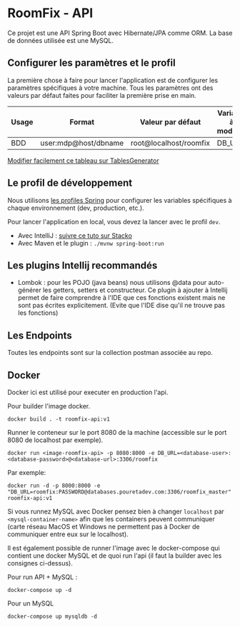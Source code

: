 # RoomFix - API

Ce projet est une API Spring Boot avec Hibernate/JPA comme ORM. 
La base de données utilisée est une MySQL.

## Configurer les paramètres et le profil

La première chose à faire pour lancer l'application est de configurer les paramètres spécifiques à votre machine.
Tous les paramètres ont des valeurs par défaut faites pour faciliter la première prise en main.

| Usage            | Format               | Valeur par défaut      | Variable à modifier    |
|------------------|----------------------|------------------------|------------------------|
| BDD              | user:mdp@host/dbname | root@localhost/roomfix | DB_URL                 |


[Modifier facilement ce tableau sur TablesGenerator](https://www.tablesgenerator.com/markdown_tables)


## Le profil de développement

Nous utilisons [les profiles Spring](https://docs.spring.io/spring-boot/docs/current/reference/html/boot-features-profiles.html)
pour configurer les variables spécifiques à chaque environnement (dev, production, etc.).

Pour lancer l'application en local, vous devez la lancer avec le profil `dev`.

* Avec IntelliJ : [suivre ce tuto sur Stacko](https://stackoverflow.com/a/39775038/7248759)
* Avec Maven et le plugin : `./mvnw spring-boot:run`

## Les plugins Intellij recommandés

- Lombok : pour les POJO (java beans) nous utilisons @data pour auto-générer les getters, setters et constructeur. Ce plugin à ajouter
à Intellij permet de faire comprendre à l'IDE que ces fonctions existent mais ne sont pas écrites explicitement.
(Evite que l'IDE dise qu'il ne trouve pas les fonctions)


## Les Endpoints

Toutes les endpoints sont sur la collection postman associée au repo.


## Docker

Docker ici est utilisé pour executer en production l'api.

Pour builder l'image docker.

```
docker build . -t roomfix-api:v1
```

Runner le conteneur sur le port 8080 de la machine (accessible sur le port 8080 de localhost par exemple).

```
docker run <image-roomfix-api> -p 8080:8000 -e DB_URL=<database-user>:<database-password>@<database-url>:3306/roomfix
```

Par exemple:

```
docker run -d -p 8000:8000 -e "DB_URL=roomfix:PASSWORD@databases.pouretadev.com:3306/roomfix_master" roomfix-api:v1

```

Si vous runnez MySQL avec Docker pensez bien à changer `localhost` par `<mysql-container-name>` afin que les containers peuvent communiquer (carte réseau MacOS et Windows ne permettent pas à Docker de communiquer entre eux sur le localhost).

Il est également possible de runner l'image avec le docker-compose qui contient une docker MySQL et de quoi run l'api (il faut la builder avec les consignes ci-dessus).

Pour run API + MySQL : 
```
docker-compose up -d
```

Pour un MySQL
```
docker-compose up mysqldb -d
```










